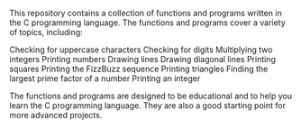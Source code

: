 This repository contains a collection of functions and programs written in the C programming language. The functions and programs cover a variety of topics, including:

Checking for uppercase characters
Checking for digits
Multiplying two integers
Printing numbers
Drawing lines
Drawing diagonal lines
Printing squares
Printing the FizzBuzz sequence
Printing triangles
Finding the largest prime factor of a number
Printing an integer

The functions and programs are designed to be educational and to help you learn the C programming language. They are also a good starting point for more advanced projects.

